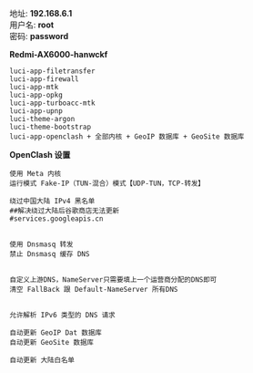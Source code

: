 地址: **192.168.6.1**<br>
用户名: **root**<br>
密码: **password**


**Redmi-AX6000-hanwckf**
```
luci-app-filetransfer
luci-app-firewall
luci-app-mtk
luci-app-opkg
luci-app-turboacc-mtk
luci-app-upnp
luci-theme-argon
luci-theme-bootstrap
luci-app-openclash + 全部内核 + GeoIP 数据库 + GeoSite 数据库
```

**OpenClash 设置**
```
使用 Meta 内核
运行模式 Fake-IP（TUN-混合）模式【UDP-TUN，TCP-转发】

绕过中国大陆 IPv4 黑名单
##解决绕过大陆后谷歌商店无法更新
#services.googleapis.cn


使用 Dnsmasq 转发
禁止 Dnsmasq 缓存 DNS


自定义上游DNS，NameServer只需要填上一个运营商分配的DNS即可
清空 FallBack 跟 Default-NameServer 所有DNS


允许解析 IPv6 类型的 DNS 请求

自动更新 GeoIP Dat 数据库
自动更新 GeoSite 数据库

自动更新 大陆白名单
```


